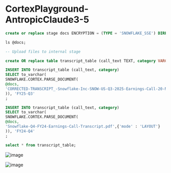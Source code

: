 # CortexPlayground-AntropicClaude3-5
```sql
create or replace stage docs ENCRYPTION = (TYPE = 'SNOWFLAKE_SSE') DIRECTORY = ( ENABLE = true );

ls @docs;

-- Upload files to internal stage

create OR replace table transcript_table (call_text TEXT, category VARCHAR(16777216) );

INSERT INTO transcript_table (call_text, category)
SELECT to_varchar(
SNOWFLAKE.CORTEX.PARSE_DOCUMENT(
@docs,
'CORRECTED-TRANSCRIPT_-Snowflake-Inc-SNOW-US-Q3-2025-Earnings-Call-20-November-2024-5_00-PM-ET.pdf',{'mode' : 'LAYOUT'}
)), 'FY25-Q3'
;

INSERT INTO transcript_table (call_text, category)
SELECT to_varchar(
SNOWFLAKE.CORTEX.PARSE_DOCUMENT(
@docs,
'Snowflake-Q4-FY24-Earnings-Call-Transcript.pdf',{'mode' : 'LAYOUT'}
)), 'FY24-Q4'
;

select * from transcript_table;

```
![image](https://github.com/user-attachments/assets/634cab37-878d-4c3c-87ef-6c1d3bf0e5c9)


![image](https://github.com/user-attachments/assets/4189f93e-c942-41e6-8c91-0b445fc3c015)

